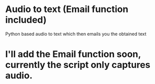 # Audio to text (Email function included)
Python based audio to text which then emails you the obtained text

# I'll add the Email function soon, currently the script only captures audio. 
